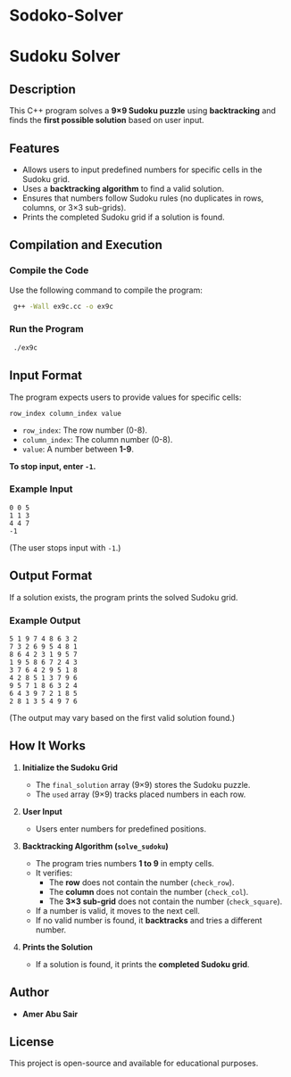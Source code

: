 # Sodoko-Solver
# Sudoku Solver

## Description
This C++ program solves a **9×9 Sudoku puzzle** using **backtracking** and finds the **first possible solution** based on user input.

## Features
- Allows users to input predefined numbers for specific cells in the Sudoku grid.
- Uses a **backtracking algorithm** to find a valid solution.
- Ensures that numbers follow Sudoku rules (no duplicates in rows, columns, or 3×3 sub-grids).
- Prints the completed Sudoku grid if a solution is found.

## Compilation and Execution
### **Compile the Code**
Use the following command to compile the program:
```sh
 g++ -Wall ex9c.cc -o ex9c
```

### **Run the Program**
```sh
 ./ex9c
```

## Input Format
The program expects users to provide values for specific cells:
```
row_index column_index value
```
- `row_index`: The row number (0-8).
- `column_index`: The column number (0-8).
- `value`: A number between **1-9**.

**To stop input, enter `-1`.**

### **Example Input**
```
0 0 5
1 1 3
4 4 7
-1
```
(The user stops input with `-1`.)

## Output Format
If a solution exists, the program prints the solved Sudoku grid.

### **Example Output**
```
5 1 9 7 4 8 6 3 2
7 3 2 6 9 5 4 8 1
8 6 4 2 3 1 9 5 7
1 9 5 8 6 7 2 4 3
3 7 6 4 2 9 5 1 8
4 2 8 5 1 3 7 9 6
9 5 7 1 8 6 3 2 4
6 4 3 9 7 2 1 8 5
2 8 1 3 5 4 9 7 6
```
(The output may vary based on the first valid solution found.)

## How It Works
1. **Initialize the Sudoku Grid**
   - The `final_solution` array (9×9) stores the Sudoku puzzle.
   - The `used` array (9×9) tracks placed numbers in each row.

2. **User Input**
   - Users enter numbers for predefined positions.

3. **Backtracking Algorithm (`solve_sudoku`)**
   - The program tries numbers **1 to 9** in empty cells.
   - It verifies:
     - The **row** does not contain the number (`check_row`).
     - The **column** does not contain the number (`check_col`).
     - The **3×3 sub-grid** does not contain the number (`check_square`).
   - If a number is valid, it moves to the next cell.
   - If no valid number is found, it **backtracks** and tries a different number.

4. **Prints the Solution**
   - If a solution is found, it prints the **completed Sudoku grid**.

## Author
- **Amer Abu Sair**

## License
This project is open-source and available for educational purposes.

